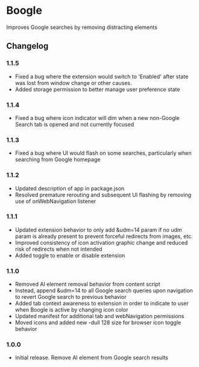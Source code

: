 # Boogle

Improves Google searches by removing distracting elements

## Changelog

### 1.1.5

- Fixed a bug where the extension would switch to 'Enabled' after state was lost from window change or other causes.
- Added storage permission to better manage user preference state

### 1.1.4

- Fixed a bug where icon indicator will dim when a new non-Google Search tab is opened and not currently focused

### 1.1.3

- Fixed a bug where UI would flash on some searches, particularly when searching from Google homepage

### 1.1.2

- Updated description of app in package.json
- Resolved premature rerouting and subsequent UI flashing by removing use of onWebNavigation listener

### 1.1.1

- Updated extension behavior to only add &udm=14 param if no udm param is already present to prevent forceful redirects from images, etc.
- Improved consistency of icon activation graphic change and reduced risk of redirects when not intended
- Added toggle to enable or disable extension

### 1.1.0

- Removed AI element removal behavior from content script
- Instead, append &udm=14 to all Google search queries upon navigation to revert Google search to previous behavior
- Added tab context awareness to extension in order to indicate to user when Boogle is active by changing icon color
- Updated manifest for additional tab and webNavigation permissions
- Moved icons and added new -dull 128 size for browser icon toggle behavior

### 1.0.0

- Initial release. Remove AI element from Google search results

